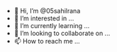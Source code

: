 - 👋 Hi, I’m @05sahilrana
- 👀 I’m interested in ...
- 🌱 I’m currently learning ...
- 💞️ I’m looking to collaborate on ...
- 📫 How to reach me ...

<!---
05sahilrana/05sahilrana is a ✨ special ✨ repository because its `README.md` (this file) appears on your GitHub profile.
You can click the Preview link to take a look at your changes.
--->
